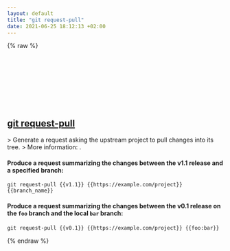 ```yaml
---
layout: default
title: "git request-pull"
date: 2021-06-25 18:12:13 +02:00
---
```

{% raw %}
<h2 id="git-request-pull">
  <a href="/en/common/git-request-pull.html">git request-pull</a> <a href="#git-request-pull"><svg class="icon">
    <use href="/assets/images/unicode_sprite.svg#link" />
  </svg></a>
</h2>
> Generate a request asking the upstream project to pull changes into its tree.
> More information: <https://git-scm.com/docs/git-request-pull>.

#### Produce a request summarizing the changes between the v1.1 release and a specified branch:
```shell
git request-pull {{v1.1}} {{https://example.com/project}} {{branch_name}}
```
#### Produce a request summarizing the changes between the v0.1 release on the `foo` branch and the local `bar` branch:
```shell
git request-pull {{v0.1}} {{https://example.com/project}} {{foo:bar}}
```
{% endraw %}